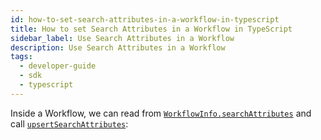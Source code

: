 ```yaml
---
id: how-to-set-search-attributes-in-a-workflow-in-typescript
title: How to set Search Attributes in a Workflow in TypeScript
sidebar_label: Use Search Attributes in a Workflow
description: Use Search Attributes in a Workflow
tags:
  - developer-guide
  - sdk
  - typescript
---
```


Inside a Workflow, we can read from [`WorkflowInfo.searchAttributes`](https://typescript.temporal.io/api/interfaces/workflow.WorkflowInfo#searchattributes) and call [`upsertSearchAttributes`](https://typescript.temporal.io/api/namespaces/workflow#upsertsearchattributes):

<!--SNIPSTART typescript-search-attributes-workflow -->
<!--SNIPEND-->
